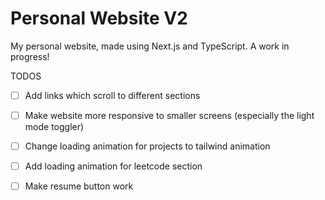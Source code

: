 # Personal Website V2

My personal website, made using Next.js and TypeScript. A work in progress!

TODOS

- [ ] Add links which scroll to different sections

- [ ] Make website more responsive to smaller screens (especially the light mode toggler)

- [ ] Change loading animation for projects to tailwind animation

- [ ] Add loading animation for leetcode section

- [ ] Make resume button work
